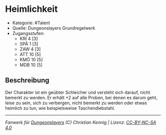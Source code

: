 <!---
Dies ist ein Fanwerk für DUNGEONSLAYERS (C) von Christian Kennig

Quellen:      [Dungeonslayers Grundregelwerk](https://www.f-space.de/ds4/downloads.html)
              [Talentbeschreibungen](https://www.f-space.de/ds4/tools-talentcards.html)
License:      [CC-BY-NC-SA 4.0](https://creativecommons.org/licenses/by-nc-sa/4.0/deed.de)
Richtlinien:  [Fanwerkrichtlinien](https://www.dungeonslayers.net/fanwerk-richtlinien/)
Autor:        Zauberlehrling
-->

  
# Heimlichkeit  
- Kategorie: #Talent  
- Quelle: Dungeonslayers Grundregelwerk  
- Zugangsstufen:  
  - KRI 4 [3]  
  - SPÄ 1 [3]  
  - ZAW 4 [3]  
  - ATT 10 [5]  
  - KMÖ 10 [5]  
  - MDB 10 [5]  

## Beschreibung  
Der Charakter ist ein geübter Schleicher und versteht sich darauf, nicht bemerkt zu werden. Er erhält +2 auf alle Proben, bei denen es darum geht, leise zu sein, sich zu verbergen, nicht bemerkt zu werden oder etwas heimlich zu tun, wie beispielsweise Taschendiebstahl.


___  
*Fanwerk für [Dungeonslayers](https://www.dungeonslayers.net/) (C) Christian Kennig | Lizenz: [CC-BY-NC-SA 4.0](https://creativecommons.org/licenses/by-nc-sa/4.0/deed.de)*  